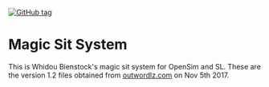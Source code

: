 [![GitHub tag](https://img.shields.io/github/tag/expressjs/express.svg)]()

# Magic Sit System

This is Whidou Bienstock's magic sit system for OpenSim and SL.
These are the version 1.2 files obtained from 
[outwordlz.com](https://www.outworldz.com/cgi/freescripts.plx?ID=1059) 
on Nov 5th 2017. 

